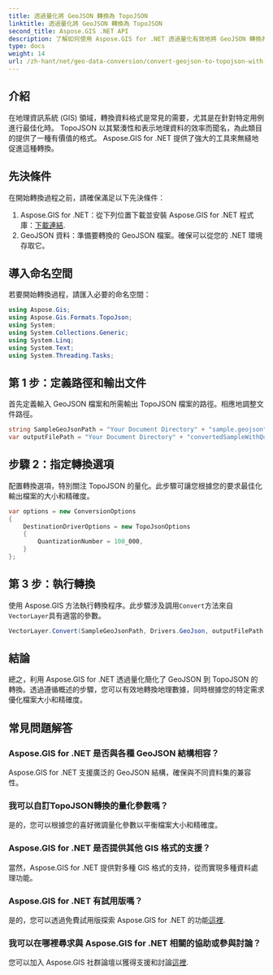 ```yaml
---
title: 透過量化將 GeoJSON 轉換為 TopoJSON
linktitle: 透過量化將 GeoJSON 轉換為 TopoJSON
second_title: Aspose.GIS .NET API
description: 了解如何使用 Aspose.GIS for .NET 透過量化有效地將 GeoJSON 轉換為 TopoJSON，從而優化檔案大小和精確度。
type: docs
weight: 14
url: /zh-hant/net/geo-data-conversion/convert-geojson-to-topojson-with-quantization/
---
```

## 介紹
在地理資訊系統 (GIS) 領域，轉換資料格式是常見的需要，尤其是在針對特定用例進行最佳化時。 TopoJSON 以其緊湊性和表示地理資料的效率而聞名，為此類目的提供了一種有價值的格式。 Aspose.GIS for .NET 提供了強大的工具來無縫地促進這種轉換。
## 先決條件
在開始轉換過程之前，請確保滿足以下先決條件：
1.  Aspose.GIS for .NET：從下列位置下載並安裝 Aspose.GIS for .NET 程式庫：[下載連結](https://releases.aspose.com/gis/net/).
2. GeoJSON 資料：準備要轉換的 GeoJSON 檔案。確保可以從您的 .NET 環境存取它。

## 導入命名空間
若要開始轉換過程，請匯入必要的命名空間：
```csharp
using Aspose.Gis;
using Aspose.Gis.Formats.TopoJson;
using System;
using System.Collections.Generic;
using System.Linq;
using System.Text;
using System.Threading.Tasks;
```
## 第 1 步：定義路徑和輸出文件
首先定義輸入 GeoJSON 檔案和所需輸出 TopoJSON 檔案的路徑。相應地調整文件路徑。
```csharp
string SampleGeoJsonPath = "Your Document Directory" + "sample.geojson";
var outputFilePath = "Your Document Directory" + "convertedSampleWithQuantization_out.topojson";
```
## 步驟 2：指定轉換選項
配置轉換選項，特別關注 TopoJSON 的量化。此步驟可讓您根據您的要求最佳化輸出檔案的大小和精確度。
```csharp
var options = new ConversionOptions
{
    DestinationDriverOptions = new TopoJsonOptions
    {
        QuantizationNumber = 100_000,
    }
};
```
## 第 3 步：執行轉換
使用 Aspose.GIS 方法執行轉換程序。此步驟涉及調用`Convert`方法來自`VectorLayer`具有適當的參數。
```csharp
VectorLayer.Convert(SampleGeoJsonPath, Drivers.GeoJson, outputFilePath, Drivers.TopoJson, options);
```

## 結論
總之，利用 Aspose.GIS for .NET 透過量化簡化了 GeoJSON 到 TopoJSON 的轉換。透過遵循概述的步驟，您可以有效地轉換地理數據，同時根據您的特定需求優化檔案大小和精確度。
## 常見問題解答
### Aspose.GIS for .NET 是否與各種 GeoJSON 結構相容？
Aspose.GIS for .NET 支援廣泛的 GeoJSON 結構，確保與不同資料集的兼容性。
### 我可以自訂TopoJSON轉換的量化參數嗎？
是的，您可以根據您的喜好微調量化參數以平衡檔案大小和精確度。
### Aspose.GIS for .NET 是否提供其他 GIS 格式的支援？
當然，Aspose.GIS for .NET 提供對多種 GIS 格式的支持，從而實現多種資料處理功能。
### Aspose.GIS for .NET 有試用版嗎？
是的，您可以透過免費試用版探索 Aspose.GIS for .NET 的功能[這裡](https://releases.aspose.com/).
### 我可以在哪裡尋求與 Aspose.GIS for .NET 相關的協助或參與討論？
您可以加入 Aspose.GIS 社群論壇以獲得支援和討論[這裡](https://forum.aspose.com/c/gis/33).